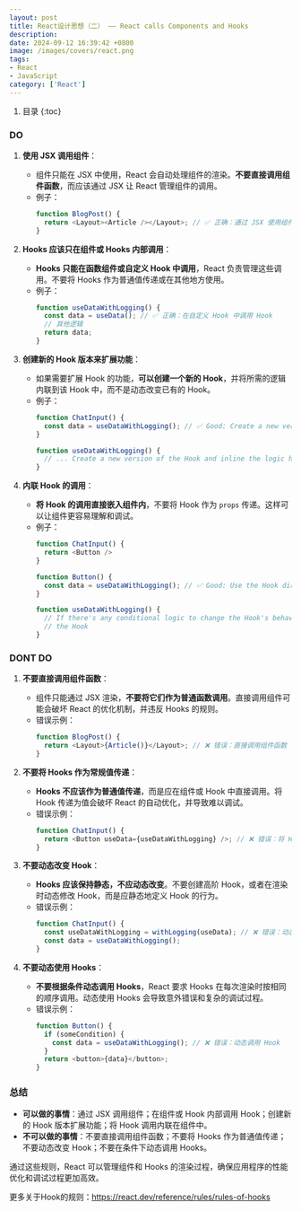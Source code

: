 ```yaml
---
layout: post 
title: React设计思想（二） —— React calls Components and Hooks
description:
date: 2024-09-12 16:39:42 +0800 
image: /images/covers/react.png
tags:
- React
- JavaScript
category: ['React']
---
```


1. 目录
{:toc}

### DO

1. **使用 JSX 调用组件**：
   - 组件只能在 JSX 中使用，React 会自动处理组件的渲染。**不要直接调用组件函数**，而应该通过 JSX 让 React 管理组件的调用。
   - 例子：
     ```js
     function BlogPost() {
       return <Layout><Article /></Layout>; // ✅ 正确：通过 JSX 使用组件
     }
     ```

2. **Hooks 应该只在组件或 Hooks 内部调用**：
   - **Hooks 只能在函数组件或自定义 Hook 中调用**，React 负责管理这些调用。不要将 Hooks 作为普通值传递或在其他地方使用。
   - 例子：
     ```js
     function useDataWithLogging() {
       const data = useData(); // ✅ 正确：在自定义 Hook 中调用 Hook
       // 其他逻辑
       return data;
     }
     ```

3. **创建新的 Hook 版本来扩展功能**：
   - 如果需要扩展 Hook 的功能，**可以创建一个新的 Hook**，并将所需的逻辑内联到该 Hook 中，而不是动态改变已有的 Hook。
   - 例子：
     ```js
     function ChatInput() {
       const data = useDataWithLogging(); // ✅ Good: Create a new version of the Hook
     }
     
     function useDataWithLogging() {
       // ... Create a new version of the Hook and inline the logic here
     }
     ```
   
4. **内联 Hook 的调用**：
   - **将 Hook 的调用直接嵌入组件内**，不要将 Hook 作为 `props` 传递。这样可以让组件更容易理解和调试。
   - 例子：
     ```js
     function ChatInput() {
       return <Button />
     }
     
     function Button() {
       const data = useDataWithLogging(); // ✅ Good: Use the Hook directly
     }
     
     function useDataWithLogging() {
       // If there's any conditional logic to change the Hook's behavior, it should be inlined into
       // the Hook
     }
     ```



### DONT DO

1. **不要直接调用组件函数**：
   - 组件只能通过 JSX 渲染，**不要将它们作为普通函数调用**。直接调用组件可能会破坏 React 的优化机制，并违反 Hooks 的规则。
   - 错误示例：
     ```js
     function BlogPost() {
       return <Layout>{Article()}</Layout>; // ❌ 错误：直接调用组件函数
     }
     ```

2. **不要将 Hooks 作为常规值传递**：
   - **Hooks 不应该作为普通值传递**，而是应在组件或 Hook 中直接调用。将 Hook 传递为值会破坏 React 的自动优化，并导致难以调试。
   - 错误示例：
     ```js
     function ChatInput() {
       return <Button useData={useDataWithLogging} />; // ❌ 错误：将 Hook 作为 props 传递
     }
     ```

3. **不要动态改变 Hook**：
   - **Hooks 应该保持静态，不应动态改变**。不要创建高阶 Hook，或者在渲染时动态修改 Hook，而是应静态地定义 Hook 的行为。
   - 错误示例：
     ```js
     function ChatInput() {
       const useDataWithLogging = withLogging(useData); // ❌ 错误：动态创建 Hook
       const data = useDataWithLogging();
     }
     ```

4. **不要动态使用 Hooks**：
   - **不要根据条件动态调用 Hooks**，React 要求 Hooks 在每次渲染时按相同的顺序调用。动态使用 Hooks 会导致意外错误和复杂的调试过程。
   - 错误示例：
     ```js
     function Button() {
       if (someCondition) {
         const data = useDataWithLogging(); // ❌ 错误：动态调用 Hook
       }
       return <button>{data}</button>;
     }
     ```

### 总结

- **可以做的事情**：通过 JSX 调用组件；在组件或 Hook 内部调用 Hook；创建新的 Hook 版本扩展功能；将 Hook 调用内联在组件中。
- **不可以做的事情**：不要直接调用组件函数；不要将 Hooks 作为普通值传递；不要动态改变 Hook；不要在条件下动态调用 Hooks。

通过这些规则，React 可以管理组件和 Hooks 的渲染过程，确保应用程序的性能优化和调试过程更加高效。

更多关于Hook的规则：https://react.dev/reference/rules/rules-of-hooks